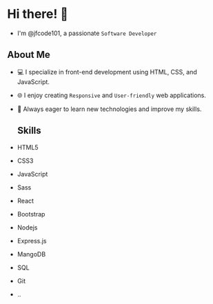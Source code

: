 # Hi there! 👋

-  I'm @jfcode101, a passionate `Software Developer`

## About Me
- 💻 I specialize in front-end development using HTML, CSS, and JavaScript.
- 🌐 I enjoy creating `Responsive` and `User-friendly` web applications.
- 🚀 Always eager to learn new technologies and improve my skills.

  ## Skills
- HTML5
- CSS3
- JavaScript
- Sass
- React
- Bootstrap
- Nodejs
- Express.js
- MangoDB
- SQL
- Git
- ..



